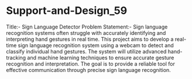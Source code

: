 # Support-and-Design_59
Title:- Sign Language Detector
Problem Statement:- Sign language recognition systems often struggle with accurately identifying and interpreting hand gestures in real time. This project aims to develop a real-time sign language recognition system using a webcam to detect and classify individual hand gestures. The system will utilize advanced hand-tracking and machine learning techniques to ensure accurate gesture recognition and interpretation. The goal is to provide a reliable tool for effective communication through precise sign language recognition.
